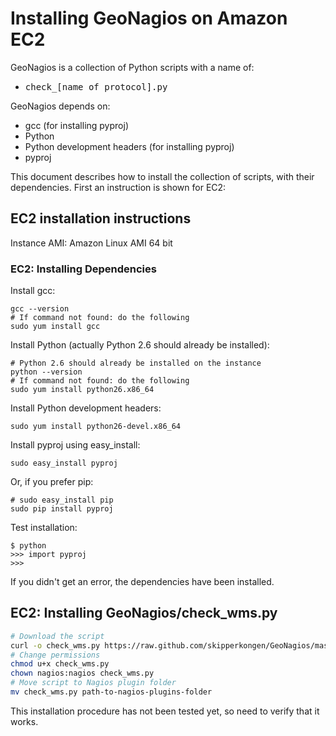 # Installing GeoNagios on Amazon EC2

GeoNagios is a collection of Python scripts with a name of: 

* <tt>check_[name of protocol].py</tt>

GeoNagios depends on:

* gcc (for installing pyproj)
* Python
* Python development headers (for installing pyproj)
* pyproj

This document describes how to install the collection of scripts, with their dependencies. First an instruction is shown for EC2: 

## EC2 installation instructions

Instance AMI: Amazon Linux AMI 64 bit

### EC2: Installing Dependencies

Install gcc:

```
gcc --version
# If command not found: do the following
sudo yum install gcc
```

Install Python (actually Python 2.6 should already be installed):

```
# Python 2.6 should already be installed on the instance
python --version
# If command not found: do the following
sudo yum install python26.x86_64
```

Install Python development headers:

```
sudo yum install python26-devel.x86_64
```

Install pyproj using easy_install:

```
sudo easy_install pyproj
```

Or, if you prefer pip:

```
# sudo easy_install pip
sudo pip install pyproj
```

Test installation:

```
$ python
>>> import pyproj
>>>
```

If you didn't get an error, the dependencies have been installed.

## EC2: Installing GeoNagios/check_wms.py

```bash
# Download the script
curl -o check_wms.py https://raw.github.com/skipperkongen/GeoNagios/master/check_wms.py
# Change permissions
chmod u+x check_wms.py
chown nagios:nagios check_wms.py
# Move script to Nagios plugin folder
mv check_wms.py path-to-nagios-plugins-folder
```

This installation procedure has not been tested yet, so need to verify that it works.